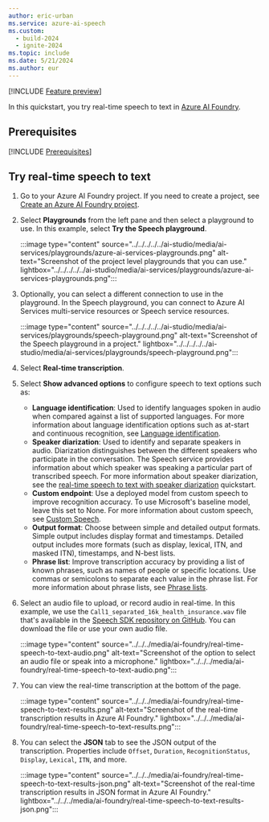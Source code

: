 ```yaml
---
author: eric-urban
ms.service: azure-ai-speech
ms.custom:
  - build-2024
  - ignite-2024
ms.topic: include
ms.date: 5/21/2024
ms.author: eur
---
```


[!INCLUDE [Feature preview](~/reusable-content/ce-skilling/azure/includes/ai-studio/includes/feature-preview.md)]

In this quickstart, you try real-time speech to text in [Azure AI Foundry](https://ai.azure.com). 

## Prerequisites

[!INCLUDE [Prerequisites](../../../../includes/quickstarts/ai-studio-prerequisites.md)]

## Try real-time speech to text

1. Go to your Azure AI Foundry project. If you need to create a project, see [Create an Azure AI Foundry project](../../../../../ai-studio/how-to/create-projects.md).
1. Select **Playgrounds** from the left pane and then select a playground to use. In this example, select **Try the Speech playground**.

    :::image type="content" source="../../../../../ai-studio/media/ai-services/playgrounds/azure-ai-services-playgrounds.png" alt-text="Screenshot of the project level playgrounds that you can use." lightbox="../../../../../ai-studio/media/ai-services/playgrounds/azure-ai-services-playgrounds.png":::

1. Optionally, you can select a different connection to use in the playground. In the Speech playground, you can connect to Azure AI Services multi-service resources or Speech service resources. 

    :::image type="content" source="../../../../../ai-studio/media/ai-services/playgrounds/speech-playground.png" alt-text="Screenshot of the Speech playground in a project." lightbox="../../../../../ai-studio/media/ai-services/playgrounds/speech-playground.png":::

1. Select **Real-time transcription**.
1. Select **Show advanced options** to configure speech to text options such as: 

    - **Language identification**: Used to identify languages spoken in audio when compared against a list of supported languages. For more information about language identification options such as at-start and continuous recognition, see [Language identification](../../../language-identification.md).
    - **Speaker diarization**: Used to identify and separate speakers in audio. Diarization distinguishes between the different speakers who participate in the conversation. The Speech service provides information about which speaker was speaking a particular part of transcribed speech. For more information about speaker diarization, see the [real-time speech to text with speaker diarization](../../../get-started-stt-diarization.md) quickstart.
    - **Custom endpoint**: Use a deployed model from custom speech to improve recognition accuracy. To use Microsoft's baseline model, leave this set to None. For more information about custom speech, see [Custom Speech](../../../custom-speech-overview.md).
    - **Output format**: Choose between simple and detailed output formats. Simple output includes display format and timestamps. Detailed output includes more formats (such as display, lexical, ITN, and masked ITN), timestamps, and N-best lists. 
    - **Phrase list**: Improve transcription accuracy by providing a list of known phrases, such as names of people or specific locations. Use commas or semicolons to separate each value in the phrase list. For more information about phrase lists, see [Phrase lists](../../../improve-accuracy-phrase-list.md).

1. Select an audio file to upload, or record audio in real-time. In this example, we use the `Call1_separated_16k_health_insurance.wav` file that's available in the [Speech SDK repository on GitHub](https://github.com/Azure-Samples/cognitive-services-speech-sdk/raw/master/scenarios/call-center/sampledata/Call1_separated_16k_health_insurance.wav). You can download the file or use your own audio file.

    :::image type="content" source="../../../media/ai-foundry/real-time-speech-to-text-audio.png" alt-text="Screenshot of the option to select an audio file or speak into a microphone." lightbox="../../../media/ai-foundry/real-time-speech-to-text-audio.png":::

1. You can view the real-time transcription at the bottom of the page.

    :::image type="content" source="../../../media/ai-foundry/real-time-speech-to-text-results.png" alt-text="Screenshot of the real-time transcription results in Azure AI Foundry." lightbox="../../../media/ai-foundry/real-time-speech-to-text-results.png":::

1. You can select the **JSON** tab to see the JSON output of the transcription. Properties include `Offset`, `Duration`, `RecognitionStatus`, `Display`, `Lexical`, `ITN`, and more.

    :::image type="content" source="../../../media/ai-foundry/real-time-speech-to-text-results-json.png" alt-text="Screenshot of the real-time transcription results in JSON format in Azure AI Foundry." lightbox="../../../media/ai-foundry/real-time-speech-to-text-results-json.png":::
